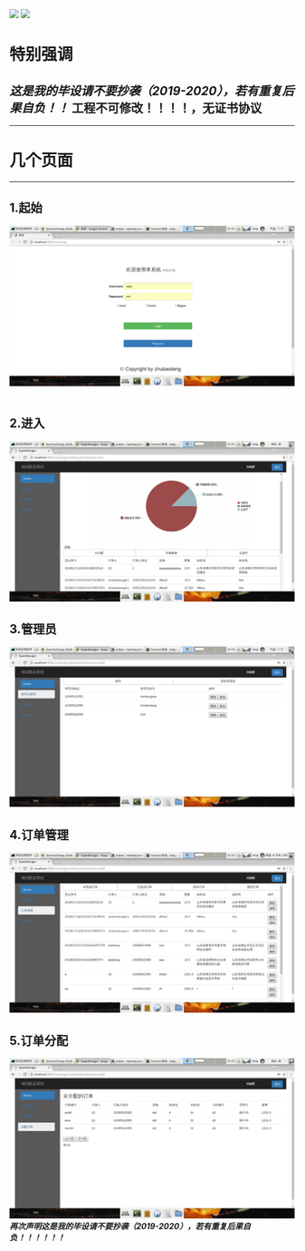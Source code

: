 [![](https://img.shields.io/badge/version-v1.0.beta.1.0-blue.svg)]()  [![](https://img.shields.io/badge/maven-min5.0-red.svg)]()

特别强调
=======
***这是我的毕设请不要抄袭（2019-2020），若有重复后果自负！！*** 工程不可修改！！！！，无证书协议
---------
--------
# 几个页面
--------
## 1.起始
![起始](https://github.com/GuanYunChang/Goods_/blob/master/gitpic/1.png) 
## 2.进入
![进入](https://github.com/GuanYunChang/Goods_/blob/master/gitpic/2.png)
## 3.管理员
![管理员](https://github.com/GuanYunChang/Goods_/blob/master/gitpic/3.png)
## 4.订单管理
![订单管理](https://github.com/GuanYunChang/Goods_/blob/master/gitpic/4.png)
## 5.订单分配
![订单分配](https://github.com/GuanYunChang/Goods_/blob/master/gitpic/5.png)
***再次声明这是我的毕设请不要抄袭（2019-2020），若有重复后果自负！！！！！！***

